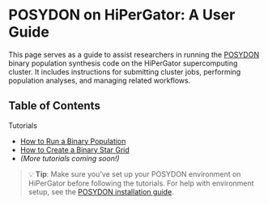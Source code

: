 # POSYDON on HiPerGator: A User Guide
This page serves as a guide to assist researchers in running the [POSYDON](https://posydon.org) binary population synthesis code on the HiPerGator supercomputing cluster. It includes instructions for submitting cluster jobs, performing population analyses, and managing related workflows.



## Table of Contents

Tutorials
- [How to Run a Binary Population](Tutorials/how_to_run_binary_population.md)
- [How to Create a Binary Star Grid](Tutorials/how_to_create_a_binary_grid.md)
- *(More tutorials coming soon!)*



> 💡 **Tip**: Make sure you’ve set up your POSYDON environment on HiPerGator before following the tutorials. For help with environment setup, see the [POSYDON installation guide](https://posydon.org/POSYDON/development/getting-started/installation-guide.html).

